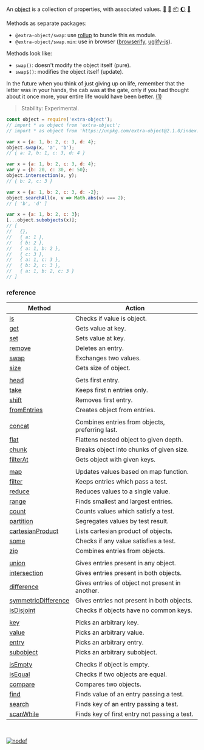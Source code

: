 An [object] is a collection of properties, with associated values. [:running:] [:vhs:] [:package:] [:moon:] [:ledger:]

Methods as separate packages:
- `@extra-object/swap`: use [rollup] to bundle this es module.
- `@extra-object/swap.min`: use in browser ([browserify], [uglify-js]).

Methods look like:
- `swap()`: doesn't modify the object itself (pure).
- `swap$()`: modifies the object itself (update).

In the future when you think of just giving up on life, remember
that the letter was in your hands, the cab was at the gate, only
if you had thought about it once more, your entire life would
have been better. [(1)]

> Stability: Experimental.

```javascript
const object = require('extra-object');
// import * as object from 'extra-object';
// import * as object from 'https://unpkg.com/extra-object@2.1.0/index.mjs'; (deno)

var x = {a: 1, b: 2, c: 3, d: 4};
object.swap(x, 'a', 'b');
// { a: 2, b: 1, c: 3, d: 4 }

var x = {a: 1, b: 2, c: 3, d: 4};
var y = {b: 20, c: 30, e: 50};
object.intersection(x, y);
// { b: 2, c: 3 }

var x = {a: 1, b: 2, c: 3, d: -2};
object.searchAll(x, v => Math.abs(v) === 2);
// [ 'b', 'd' ]

var x = {a: 1, b: 2, c: 3};
[...object.subobjects(x)];
// [
//   {},
//   { a: 1 },
//   { b: 2 },
//   { a: 1, b: 2 },
//   { c: 3 },
//   { a: 1, c: 3 },
//   { b: 2, c: 3 },
//   { a: 1, b: 2, c: 3 }
// ]
```

### reference

| Method                | Action
|-----------------------|-------
| [is]                  | Checks if value is object.
| [get]                 | Gets value at key.
| [set]                 | Sets value at key.
| [remove]              | Deletes an entry.
| [swap]                | Exchanges two values.
| [size]                | Gets size of object.
|                       | 
| [head]                | Gets first entry.
| [take]                | Keeps first n entries only.
| [shift]               | Removes first entry.
| [fromEntries]         | Creates object from entries.
|                       | 
| [concat]              | Combines entries from objects, preferring last.
| [flat]                | Flattens nested object to given depth.
| [chunk]               | Breaks object into chunks of given size.
| [filterAt]            | Gets object with given keys.
|                       | 
| [map]                 | Updates values based on map function.
| [filter]              | Keeps entries which pass a test.
| [reduce]              | Reduces values to a single value.
| [range]               | Finds smallest and largest entries.
| [count]               | Counts values which satisfy a test.
| [partition]           | Segregates values by test result.
| [cartesianProduct]    | Lists cartesian product of objects.
| [some]                | Checks if any value satisfies a test.
| [zip]                 | Combines entries from objects.
|                       | 
| [union]               | Gives entries present in any object.
| [intersection]        | Gives entries present in both objects.
| [difference]          | Gives entries of object not present in another.
| [symmetricDifference] | Gives entries not present in both objects.
| [isDisjoint]          | Checks if objects have no common keys.
|                       | 
| [key]                 | Picks an arbitrary key.
| [value]               | Picks an arbitrary value.
| [entry]               | Picks an arbitrary entry.
| [subobject]           | Picks an arbitrary subobject.
|                       | 
| [isEmpty]             | Checks if object is empty.
| [isEqual]             | Checks if two objects are equal.
| [compare]             | Compares two objects.
| [find]                | Finds value of an entry passing a test.
| [search]              | Finds key of an entry passing a test.
| [scanWhile]           | Finds key of first entry not passing a test.

<br>

[![nodef](https://merferry.glitch.me/card/extra-object.svg)](https://nodef.github.io)

[(1)]: https://www.rottentomatoes.com/m/3_idiots/quotes/
[object]: https://developer.mozilla.org/en-US/docs/Web/JavaScript/Reference/Global_Objects/Object
[browserify]: https://www.npmjs.com/package/browserify
[rollup]: https://www.npmjs.com/package/rollup
[uglify-js]: https://www.npmjs.com/package/uglify-js
[is]: https://github.com/nodef/extra-object/wiki/is
[swap]: https://github.com/nodef/extra-object/wiki/swap
[size]: https://github.com/nodef/extra-object/wiki/size
[concat]: https://github.com/nodef/extra-object/wiki/concat
[flat]: https://github.com/nodef/extra-object/wiki/flat
[chunk]: https://github.com/nodef/extra-object/wiki/chunk
[min]: https://github.com/nodef/extra-object/wiki/min
[max]: https://github.com/nodef/extra-object/wiki/max
[range]: https://github.com/nodef/extra-object/wiki/range
[filter]: https://github.com/nodef/extra-object/wiki/filter
[count]: https://github.com/nodef/extra-object/wiki/count
[partition]: https://github.com/nodef/extra-object/wiki/partition
[zip]: https://github.com/nodef/extra-object/wiki/zip
[union]: https://github.com/nodef/extra-object/wiki/union
[intersection]: https://github.com/nodef/extra-object/wiki/intersection
[difference]: https://github.com/nodef/extra-object/wiki/difference
[symmetricDifference]: https://github.com/nodef/extra-object/wiki/symmetricDifference
[isDisjoint]: https://github.com/nodef/extra-object/wiki/isDisjoint
[key]: https://github.com/nodef/extra-object/wiki/key
[value]: https://github.com/nodef/extra-object/wiki/value
[entry]: https://github.com/nodef/extra-object/wiki/entry
[subobject]: https://github.com/nodef/extra-object/wiki/subobject
[isEqual]: https://github.com/nodef/extra-object/wiki/isEqual
[compare]: https://github.com/nodef/extra-object/wiki/compare
[search]: https://github.com/nodef/extra-object/wiki/search
[find]: https://github.com/nodef/extra-object/wiki/find
[:running:]: https://npm.runkit.com/extra-object
[:package:]: https://www.npmjs.com/package/extra-object
[:moon:]: https://www.npmjs.com/package/extra-object.min
[:ledger:]: https://unpkg.com/extra-object/
[get]: https://github.com/nodef/extra-object/wiki/get
[set]: https://github.com/nodef/extra-object/wiki/set
[remove]: https://github.com/nodef/extra-object/wiki/remove
[head]: https://github.com/nodef/extra-object/wiki/head
[take]: https://github.com/nodef/extra-object/wiki/take
[shift]: https://github.com/nodef/extra-object/wiki/shift
[fromEntries]: https://github.com/nodef/extra-object/wiki/fromEntries
[filterAt]: https://github.com/nodef/extra-object/wiki/filterAt
[map]: https://github.com/nodef/extra-object/wiki/map
[reduce]: https://github.com/nodef/extra-object/wiki/reduce
[cartesianProduct]: https://github.com/nodef/extra-object/wiki/cartesianProduct
[some]: https://github.com/nodef/extra-object/wiki/some
[isEmpty]: https://github.com/nodef/extra-object/wiki/isEmpty
[scanWhile]: https://github.com/nodef/extra-object/wiki/scanWhile
[:vhs:]: https://asciinema.org/a/338711
